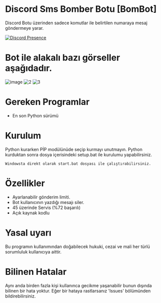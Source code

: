 
# Discord Sms Bomber Botu [BomBot]
Discord Botu üzerinden sadece komutlar ile belirtilen numaraya mesaj göndermeye yarar.

[![Discord Presence](https://lanyard.cnrad.dev/api/747804005006049280)](https://discord.com/users/747804005006049280)

# Bot ile alakalı bazı görseller aşağıdadır.

![image](https://cdn.discordapp.com/attachments/1076259214751715380/1092467714032947200/Hyn8dHhVPUgAAAAASUVORK5CYII.png)
![2](https://cdn.discordapp.com/attachments/1076259214751715380/1092467895025533001/image.png)
![3](https://cdn.discordapp.com/attachments/1076259214751715380/1092467969809977417/image.png)
# Gereken Programlar
- En son Python sürümü
# Kurulum
Python kurarken PİP modülünüde seçip kurmayı unutmayın.
Python kurduktan sonra dosya içerisindeki setup.bat ile kurulumu yapabilirsiniz.
```
Windowsta direkt olarak start.bat dosyası ile çalıştırabilirsiniz.
```
# Özellikler
- Ayarlanabilir gönderim limiti.
- Bot kullanıcının yazdığı mesajı siler.
- 45 üzerinde Servis (%72 başarılı)
- Açık kaynak kodlu
# Yasal uyarı
Bu programın kullanımından doğabilecek hukuki, cezai ve mali her türlü sorumluluk kullanıcıya aittir.
# Bilinen Hatalar
Aynı anda birden fazla kişi kullanınca gecikme yaşanabilir bunun dışında bilinen bir hata yoktur. 
Eğer bir hataya rastlarsanız 'Issues' bölümünden bildirebilirsiniz.
